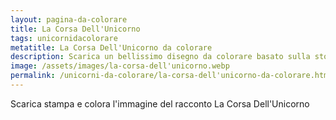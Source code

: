 ```yaml
---
layout: pagina-da-colorare
title: La Corsa Dell'Unicorno
tags: unicornidacolorare
metatitle: La Corsa Dell'Unicorno da colorare
description: Scarica un bellissimo disegno da colorare basato sulla storia La Corsa Dell'Unicorno
image: /assets/images/la-corsa-dell'unicorno.webp
permalink: /unicorni-da-colorare/la-corsa-dell'unicorno-da-colorare.html
---
```

Scarica stampa e colora l'immagine del racconto La Corsa Dell'Unicorno
